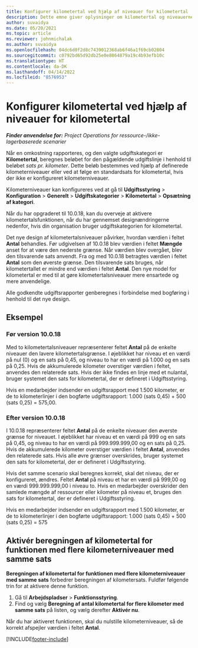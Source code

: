 ```yaml
---
title: Konfigurer kilometertal ved hjælp af niveauer for kilometertal
description: Dette emne giver oplysninger om kilometertal og niveauerne for kilometertal.
author: suvaidya
ms.date: 05/20/2021
ms.topic: article
ms.reviewer: johnmichalak
ms.author: suvaidya
ms.openlocfilehash: 04dc6d0f2d8c7439012368ab6f46a1f69cb02804
ms.sourcegitcommit: c0792bd65d92db25e0e8864879a19c4b93efb10c
ms.translationtype: HT
ms.contentlocale: da-DK
ms.lasthandoff: 04/14/2022
ms.locfileid: "8576953"
---
```

# <a name="set-up-mileage-using-mileage-rate-tiers"></a>Konfigurer kilometertal ved hjælp af niveauer for kilometertal

_**Finder anvendelse for:** Project Operations for ressource-/ikke-lagerbaserede scenarier_

Når en omkostning rapporteres, og den valgte udgiftskategori er **Kilometertal**, beregnes beløbet for den pågældende udgiftslinje i henhold til beløbet *sats pr. kilometer*. Dette beløb bestemmes ved hjælp af definerede kilometerniveauer eller ved at følge en standardsats for kilometertal, hvis der ikke er konfigureret kilometerniveauer. 

Kilometerniveauer kan konfigureres ved at gå til **Udgiftsstyring** > **Konfiguration** > **Generelt** > **Udgiftskategorier** > **Kilometertal** > **Opsætning af kategori**.

Når du har opgraderet til 10.0.18, kan du overveje at aktivere kilometertalsfunktionen, når du har gennemset designændringerne nedenfor, hvis din organisation bruger udgiftskategorien for kilometertal. 

Det nye design af kilometertalsniveauer påvirker, hvordan værdien i feltet **Antal** behandles. Før udgivelsen af 10.0.18 blev værdien i feltet **Mængde** anset for at være den nederste grænse. Når værdien blev overgået, blev den tilsvarende sats anvendt.  Fra og med 10.0.18 betragtes værdien i feltet **Antal** som den øverste grænse. Den tilsvarende sats bruges, når kilometertallet er mindre end værdien i feltet **Antal**.  Den nye model for kilometertal er med til at gøre kilometertalsniveauer mere ensartede og mere anvendelige.   

Alle godkendte udgiftsrapporter genberegnes i forbindelse med bogføring i henhold til det nye design.

## <a name="example"></a>Eksempel
 
### <a name="before-version-10018"></a>Før version 10.0.18
Med to kilometertalsniveauer repræsenterer feltet **Antal** på de enkelte niveauer den lavere kilometertalsgrænse. I øjeblikket har niveau et en værdi på nul (0) og en sats på 0,45, og niveau to har en værdi på 1.000 og en sats på 0,25. Hvis de akkumulerede kilometer overstiger værdien i feltet, anvendes den relaterede sats. Hvis der ikke findes en linje med et nulantal, bruger systemet den sats for kilometertal, der er defineret i Udgiftsstyring. 
 
Hvis en medarbejder indsender en udgiftsrapport med 1.500 kilometer, er de to kilometerlinjer i den bogførte udgiftsrapport: 1.000 (sats 0,45) + 500 (sats 0,25) = 575,00.

### <a name="after-version-10018"></a>Efter version 10.0.18
I 10.0.18 repræsenterer feltet **Antal** på de enkelte niveauer den øverste grænse for niveauet. I øjeblikket har niveau et en værdi på 999 og en sats på 0,45, og niveau to har en værdi på 999.999.999,00 og en sats på 0,25. Hvis de akkumulerede kilometer overstiger værdien i feltet **Antal**, anvendes den relaterede sats. Hvis alle øvre grænser overskrides, bruger systemet den sats for kilometertal, der er defineret i Udgiftsstyring. 
 
Hvis det samme scenario skal beregnes korrekt, skal det niveau, der er konfigureret, ændres. Feltet **Antal** på niveau et har en værdi på 999,00 og en værdi 999.999.999,00 i niveau to. Hvis en medarbejder overskrider den samlede mængde af ressourcer eller kilometer på niveau et, bruges den sats for kilometertal, der er defineret i Udgiftsstyring. 
  
Hvis en medarbejder indsender en udgiftsrapport med 1.500 kilometer, er de to kilometerlinjer i den bogførte udgiftsrapport: 1.000 (sats 0,45) + 500 (sats 0,25) = 575

## <a name="enable-the-mileage-amount-calculation-for-multiple-mileage-tiers-with-same-rate-feature"></a>Aktivér beregningen af kilometertal for funktionen med flere kilometerniveauer med samme sats

**Beregningen af kilometertal for funktionen med flere kilometerniveauer med samme sats** forbedrer beregningen af kilometersats. Fuldfør følgende trin for at aktivere denne funktion.

1. Gå til **Arbejdspladser** > **Funktionsstyring**. 
2. Find og vælg **Beregning af antal kilometertal for flere kilometer med samme sats** på listen, og vælg derefter **Aktivér nu**.

Når du har aktiveret funktionen, skal du nulstille kilometerniveauer, så de korrekt afspejler værdien i feltet **Antal**. 


[!INCLUDE[footer-include](../includes/footer-banner.md)]
